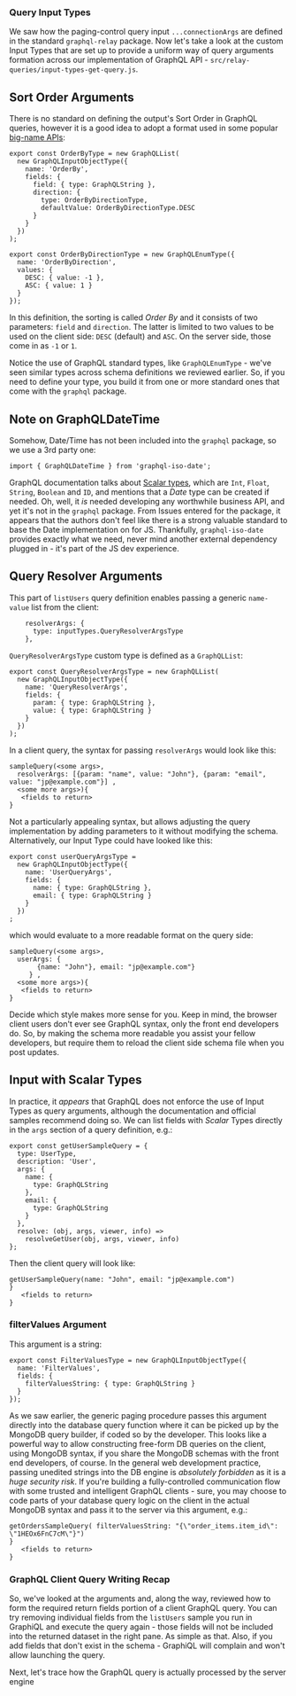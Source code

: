 ### Query Input Types

We saw how the paging-control query input `...connectionArgs` are defined in the standard `graphql-relay` package. Now let's take a look at the custom Input Types that are set up to provide a uniform way of query arguments formation across our implementation of GraphQL API - `src/relay-queries/input-types-get-query.js`.


## Sort Order Arguments

There is no standard on defining the output's Sort Order in GraphQL queries, however it is a good idea to adopt a format used in some popular [big-name APIs](https://developer.github.com):

```
export const OrderByType = new GraphQLList(
  new GraphQLInputObjectType({
    name: 'OrderBy',
    fields: {
      field: { type: GraphQLString },
      direction: {
        type: OrderByDirectionType,
        defaultValue: OrderByDirectionType.DESC
      }
    }
  })
);

export const OrderByDirectionType = new GraphQLEnumType({
  name: 'OrderByDirection',
  values: {
    DESC: { value: -1 },
    ASC: { value: 1 }
  }
});
```

In this definition, the sorting is called *Order By* and it consists of two parameters: `field` and `direction`. The latter is limited to two values to be used on the client side: `DESC` (default) and `ASC`. On the server side, those come in as `-1` or `1`.

Notice the use of GraphQL standard types, like `GraphQLEnumType` - we've seen similar types across schema definitions we reviewed earlier. So, if you need to define your type, you build it from one or more standard ones that come with the `graphql` package.


## Note on GraphQLDateTime

Somehow, Date/Time has not been included into the `graphql` package, so we use a 3rd party one:

```
import { GraphQLDateTime } from 'graphql-iso-date';
```

GraphQL documentation talks about [Scalar types](https://graphql.org/learn/schema/#scalar-types), which are `Int`, `Float`, `String`, `Boolean` and `ID`, and mentions that a *Date* type can be created if needed. Oh, well, it *is* needed developing any worthwhile business API, and yet it's not in the `graphql` package. From Issues entered for the package, it appears that the authors don't feel like there is a strong valuable standard to base the Date implementation on for JS. Thankfully, `graphql-iso-date` provides exactly what we need, never mind another external dependency plugged in - it's part of the JS dev experience.


## Query Resolver Arguments

This part of `listUsers` query definition enables passing a generic `name-value` list from the client:

```
    resolverArgs: {
      type: inputTypes.QueryResolverArgsType
    },
```

`QueryResolverArgsType` custom type is defined as a `GraphQLList`:

```
export const QueryResolverArgsType = new GraphQLList(
  new GraphQLInputObjectType({
    name: 'QueryResolverArgs',
    fields: {
      param: { type: GraphQLString },
      value: { type: GraphQLString }
    }
  })
);
```

In a client query, the syntax for passing `resolverArgs` would look like this:

```
sampleQuery(<some args>, 
  resolverArgs: [{param: "name", value: "John"}, {param: "email", value: "jp@example.com"}] ,
  <some more args>){
   <fields to return>
}
```

Not a particularly appealing syntax, but allows adjusting the query implementation by adding parameters to it without modifying the schema. Alternatively, our Input Type could have looked like this:

```
export const userQueryArgsType = 
  new GraphQLInputObjectType({
    name: 'UserQueryArgs',
    fields: {
      name: { type: GraphQLString },
      email: { type: GraphQLString }
    }
  })
;
```

which would evaluate to a more readable format on the query side:

```
sampleQuery(<some args>, 
  userArgs: {
       {name: "John"}, email: "jp@example.com"}
     } ,
  <some more args>){
   <fields to return>
}
```

Decide which style makes more sense for you. Keep in mind, the browser client users don't ever see GraphQL syntax, only the front end developers do. So, by making the schema more readable you assist your fellow developers, but require them to reload the client side schema file when you post updates.


## Input with Scalar Types

In practice, it *appears* that GraphQL does not enforce the use of Input Types as query arguments, although the documentation and official samples recommend doing so. We can list fields with *Scalar* Types directly in the `args` section of a query definition, e.g.:

```
export const getUserSampleQuery = {
  type: UserType,
  description: 'User',
  args: {
    name: {
      type: GraphQLString
    },
    email: {
      type: GraphQLString
    }
  },
  resolve: (obj, args, viewer, info) =>
    resolveGetUser(obj, args, viewer, info)
};
```

Then the client query will look like:

```
getUserSampleQuery(name: "John", email: "jp@example.com")
}
   <fields to return>
}
```

### filterValues Argument

This argument is a string:

```
export const FilterValuesType = new GraphQLInputObjectType({
  name: 'FilterValues',
  fields: {
    filterValuesString: { type: GraphQLString }
  }
});
```

As we saw earlier, the generic paging procedure passes this argument directly into the database query function where it can be picked up by the MongoDB query builder, if coded so by the developer. This looks like a powerful way to allow constructing free-form DB queries on the client, using MongoDB syntax, if you share the MongoDB schemas with the front end developers, of course. In the general web development practice, passing unedited strings into the DB engine is *absolutely forbidden* as it is a *huge security risk*. If you're building a fully-controlled communication flow with some trusted and intelligent GraphQL clients - sure, you may choose to code parts of your database query logic on the client in the actual MongoDB syntax and pass it to the server via this argument, e.g.:

```
getOrdersSampleQuery( filterValuesString: "{\"order_items.item_id\": \"1HEOx6FnC7cM\"}")
}
   <fields to return>
}
```

### GraphQL Client Query Writing Recap

So, we've looked at the arguments and, along the way, reviewed how to form the required return fields portion of a client GraphQL query. You can try removing individual fields from the `listUsers` sample you run in GraphiQL and execute the query again - those fields will not be included into the returned dataset in the right pane. As simple as that. Also, if you add fields that don't exist in the schema - GraphiQL will complain and won't allow launching the query.


Next, let's trace how the GraphQL query is actually processed by the server engine